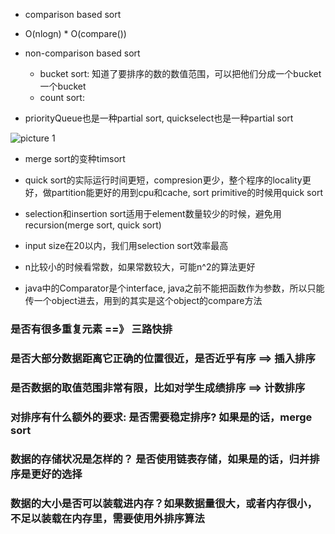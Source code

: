 
- comparison based sort
 - O(nlogn) * O(compare())


- non-comparison based sort
    - bucket  sort:  知道了要排序的数的数值范围，可以把他们分成一个bucket一个bucket
    - count sort: 


- priorityQueue也是一种partial sort, quickselect也是一种partial sort


![picture 1](https://i.loli.net/2021/09/14/XirfycxMCVjhm28.png)  


- merge sort的变种timsort

- quick sort的实际运行时间更短，compresion更少，整个程序的locality更好，做partition能更好的用到cpu和cache, sort primitive的时候用quick sort


- selection和insertion sort适用于element数量较少的时候，避免用recursion(merge sort, quick sort)

- input size在20以内，我们用selection sort效率最高

- n比较小的时候看常数，如果常数较大，可能n^2的算法更好




- java中的Comparator是个interface, java之前不能把函数作为参数，所以只能传一个object进去，用到的其实是这个object的compare方法


### 是否有很多重复元素 ==》 三路快排

### 是否大部分数据距离它正确的位置很近，是否近乎有序 ==> 插入排序

### 是否数据的取值范围非常有限，比如对学生成绩排序 ==> 计数排序


### 对排序有什么额外的要求: 是否需要稳定排序? 如果是的话，merge sort
### 数据的存储状况是怎样的？ 是否使用链表存储，如果是的话，归并排序是更好的选择
### 数据的大小是否可以装载进内存？如果数据量很大，或者内存很小，不足以装载在内存里，需要使用外排序算法

